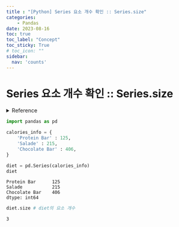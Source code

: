 ```yaml
---
title : "[Python] Series 요소 개수 확인 :: Series.size"
categories:
    - Pandas
date: 2023-08-16
toc: true
toc_label: "Concept"
toc_sticky: True
# toc_icon: ""
sidebar:
  nav: 'counts'
---
```


# Series 요소 개수 확인 :: Series.size

<details>
    <summary>Reference</summary>
        Pandas In Action
</details>

```python
import pandas as pd

calories_info = {
    'Protein Bar' : 125,
    'Salade' : 215,
    'Chocolate Bar' : 406,
}

diet = pd.Series(calories_info)
diet
```

```
Protein Bar      125
Salade           215
Chocolate Bar    406
dtype: int64
```

```python
diet.size # diet의 요소 개수
```

```
3
```
